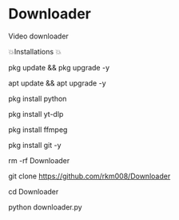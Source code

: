 # Downloader
Video downloader 


 💥Installations 💥


pkg update && pkg upgrade -y

apt update && apt upgrade -y

pkg install python

pkg install yt-dlp

pkg install ffmpeg 

pkg install git -y

rm -rf Downloader

git clone https://github.com/rkm008/Downloader

cd Downloader

python downloader.py

